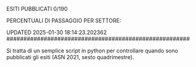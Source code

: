 ESITI PUBBLICATI 0/190 

PERCENTUALI DI PASSAGGIO PER SETTORE:

UPDATED 2025-01-30 18:14:23.202362
###################################################### 

Si tratta di un semplice script in python per controllare quando sono pubblicati gli esiti (ASN 2021, sesto quadrimestre).

